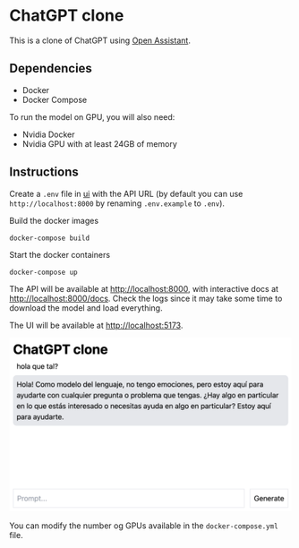 # ChatGPT clone

This is a clone of ChatGPT using [Open Assistant](https://huggingface.co/OpenAssistant).

## Dependencies

- Docker
- Docker Compose

To run the model on GPU, you will also need:

- Nvidia Docker
- Nvidia GPU with at least 24GB of memory

## Instructions

Create a `.env` file in [ui](./ui) with the API URL (by default you can use `http://localhost:8000` by renaming `.env.example` to `.env`).

Build the docker images

```
docker-compose build
```

Start the docker containers

```
docker-compose up
```

The API will be available at [http://localhost:8000](http://localhost:8000), with interactive docs at [http://localhost:8000/docs](http://localhost:8000/docs). Check the logs since it may take some time to download the model and load everything.

The UI will be available at [http://localhost:5173](http://localhost:5173).

![pic](pic.png)

You can modify the number og GPUs available in the `docker-compose.yml` file.